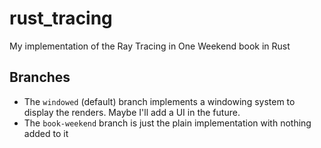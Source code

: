 # rust_tracing
My implementation of the Ray Tracing in One Weekend book in Rust

## Branches

- The `windowed` (default) branch implements a windowing system to display the renders. Maybe I'll add a UI in the future.
- The `book-weekend` branch is just the plain implementation with nothing added to it
